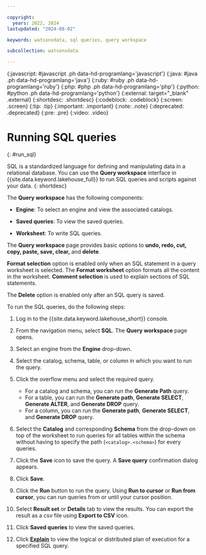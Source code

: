 ```yaml
---

copyright:
  years: 2022, 2024
lastupdated: "2024-08-02"

keywords: watsonxdata, sql queries, query workspace

subcollection: watsonxdata

---
```


{:javascript: #javascript .ph data-hd-programlang='javascript'}
{:java: #java .ph data-hd-programlang='java'}
{:ruby: #ruby .ph data-hd-programlang='ruby'}
{:php: #php .ph data-hd-programlang='php'}
{:python: #python .ph data-hd-programlang='python'}
{:external: target="_blank" .external}
{:shortdesc: .shortdesc}
{:codeblock: .codeblock}
{:screen: .screen}
{:tip: .tip}
{:important: .important}
{:note: .note}
{:deprecated: .deprecated}
{:pre: .pre}
{:video: .video}

# Running SQL queries
{: #run_sql}

SQL is a standardized language for defining and manipulating data in a relational database. You can use the **Query workspace** interface in {{site.data.keyword.lakehouse_full}} to run SQL queries and scripts against your data.
{: shortdesc}

The **Query workspace** has the following components:

- **Engine**: To select an engine and view the associated catalogs.

- **Saved queries**: To view the saved queries.

- **Worksheet**: To write SQL queries.

The **Query workspace** page provides basic options to **undo, redo, cut, copy, paste, save, clear,** and **delete**.

**Format selection** option is enabled only when an SQL statement in a query worksheet is selected. The **Format worksheet** option formats all the content in the worksheet. **Comment selection** is used to explain sections of SQL statements.

The **Delete** option is enabled only after an SQL query is saved.

To run the SQL queries, do the following steps:

1. Log in to the {{site.data.keyword.lakehouse_short}} console.
1. From the navigation menu, select **SQL**.  The **Query workspace** page opens.
1. Select an engine from the **Engine** drop-down.
1. Select the catalog, schema, table, or column in which you want to run the query.
1. Click the overflow menu and select the required query.

   * For a catalog and schema, you can run the **Generate Path** query.
   * For a table, you can run the **Generate path**, **Generate SELECT**, **Generate ALTER**, and **Generate DROP** query.
   * For a column, you can run the **Generate path**, **Generate SELECT**, and **Generate DROP** query.

1. Select the **Catalog** and corresponding **Schema** from the drop-down on top of the worksheet to run queries for all tables within the schema without having to specify the path (`<catalog>.<schema>`) for every queries.

1. Click the **Save** icon to save the query. A **Save query** confirmation dialog appears.
1. Click **Save**.
1. Click the **Run** button to run the query. Using **Run to cursor** or **Run from cursor**, you can run queries from or until your cursor position.
1. Select **Result set** or **Details** tab to view the results. You can export the result as a csv file using **Export to CSV** icon.
1. Click **Saved queries** to view the saved queries.
1. Click [**Explain**]({{site.data.keyword.ref-explain_sql_query-link}}) to view the logical or distributed plan of execution for a specified SQL query.
